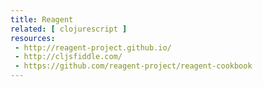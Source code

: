 ```yaml
---
title: Reagent
related: [ clojurescript ]
resources:
 - http://reagent-project.github.io/
 - http://cljsfiddle.com/
 - https://github.com/reagent-project/reagent-cookbook
---
```

